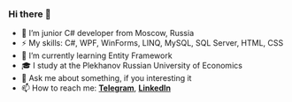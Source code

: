 ### Hi there 👋
- 🌱 I’m junior C# developer from Moscow, Russia
- ⚡ My skills: C#, WPF, WinForms, LINQ, MySQL, SQL Server, HTML, CSS
- 🔭 I’m currently learning Entity Framework
- 🎓 I study at the Plekhanov Russian University of Economics
- 💬 Ask me about something, if you interesting it
- 📫 How to reach me: **[Telegram](https://t.me/DmitriySablin)**, **[LinkedIn](https://www.linkedin.com/in/dmitry-sablin-6ba753211/)**
